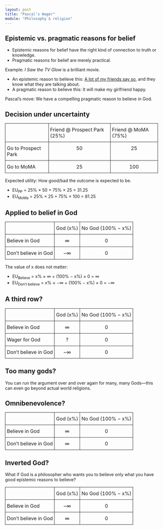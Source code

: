 ```yaml
---
layout: post
title: "Pascal’s Wager"
module: "Philosophy & religion"
---
```


## Epistemic vs. pragmatic reasons for belief

- Epistemic reasons for belief have the right kind of connection to truth or knowledge.
- Pragmatic reasons for belief are merely practical.

Example: *I Saw the TV Glow* is a brilliant movie.

- An epistemic reason to believe this: [A lot of my friends say so](https://philarchive.org/rec/MARAOC-16), and they know what they are talking about.
- A pragmatic reason to believe this: It will make my girlfriend happy.

Pascal’s move: We have a compelling pragmatic reason to believe in God.

## Decision under uncertainty

<style type="text/css">
.tg  {border-collapse:collapse;border-spacing:0;}
.tg td{border-style:solid;border-width:1px;
  overflow:hidden;padding:10px 5px;word-break:normal;}
.tg th{border-style:solid;border-width:1px;
  font-weight:normal;overflow:hidden;padding:10px 5px;word-break:normal;}
.tg .tg-baqh{text-align:center;vertical-align:top}
.tg .tg-0lax{text-align:left;vertical-align:top}
</style>
<center>
<table class="tg mb-5"><thead>
  <tr>
    <th class="tg-0lax"></th>
    <th class="tg-0lax">Friend @ Prospect Park (25%)</th>
    <th class="tg-0lax">Friend @ MoMA (75%)</th>
  </tr></thead>
<tbody>
  <tr>
    <td class="tg-0lax">Go to Prospect Park</td>
    <td class="tg-baqh">50</td>
    <td class="tg-baqh">25</td>
  </tr>
  <tr>
    <td class="tg-0lax">Go to MoMA</td>
    <td class="tg-baqh">25</td>
    <td class="tg-baqh">100</td>
  </tr>
</tbody>
</table>
</center>

Expected utility: How good/bad the outcome is expected to be.

- EU<sub>PP</sub> = 25% × 50 + 75% × 25 = 31.25
- EU<sub>MoMa</sub> = 25% × 25 + 75% × 100 = 81.25

## Applied to belief in God

<center>
<table class="tg mb-5"><thead>
  <tr>
    <th class="tg-0lax"></th>
    <th class="tg-0lax">God (x%)</th>
    <th class="tg-0lax">No God (100% − x%)</th>
  </tr></thead>
<tbody>
  <tr>
    <td class="tg-0lax">Believe in God</td>
    <td class="tg-baqh">∞</td>
    <td class="tg-baqh">0</td>
  </tr>
  <tr>
    <td class="tg-0lax">Don’t believe in God</td>
    <td class="tg-baqh">−∞</td>
    <td class="tg-baqh">0</td>
  </tr>
</tbody>
</table>
</center>

The value of x does not matter:

- EU<sub>Believe</sub> = x% × ∞ + (100% − x%) × 0 = ∞
- EU<sub>Don’t believe</sub> = x% × −∞ + (100% − x%) × 0 = −∞

## A third row?

<center>
<table class="tg mb-5"><thead>
  <tr>
    <th class="tg-0lax"></th>
    <th class="tg-0lax">God (x%)</th>
    <th class="tg-0lax">No God (100% − x%)</th>
  </tr></thead>
<tbody>
  <tr>
    <td class="tg-0lax">Believe in God</td>
    <td class="tg-baqh">∞</td>
    <td class="tg-baqh">0</td>
  </tr>
  <tr>
    <td class="tg-0lax">Wager for God</td>
    <td class="tg-baqh">?</td>
    <td class="tg-baqh">0</td>
  </tr>
  <tr>
    <td class="tg-0lax">Don’t believe in God</td>
    <td class="tg-baqh">−∞</td>
    <td class="tg-baqh">0</td>
  </tr>
</tbody>
</table>
</center>

## Too many gods?

You can run the argument over and over again for many, many Gods—this can even go beyond actual world religions.

## Omnibenevolence?

<center>
<table class="tg mb-5"><thead>
  <tr>
    <th class="tg-0lax"></th>
    <th class="tg-0lax">God (x%)</th>
    <th class="tg-0lax">No God (100% − x%)</th>
  </tr></thead>
<tbody>
  <tr>
    <td class="tg-0lax">Believe in God</td>
    <td class="tg-baqh">∞</td>
    <td class="tg-baqh">0</td>
  </tr>
  <tr>
    <td class="tg-0lax">Don’t believe in God</td>
    <td class="tg-baqh">∞</td>
    <td class="tg-baqh">0</td>
  </tr>
</tbody>
</table>
</center>

## Inverted God?

What if God is a philosopher who wants you to believe only what you have good epistemic reasons to believe?

<center>
<table class="tg mb-5"><thead>
  <tr>
    <th class="tg-0lax"></th>
    <th class="tg-0lax">God (x%)</th>
    <th class="tg-0lax">No God (100% − x%)</th>
  </tr></thead>
<tbody>
  <tr>
    <td class="tg-0lax">Believe in God</td>
    <td class="tg-baqh">−∞</td>
    <td class="tg-baqh">0</td>
  </tr>
  <tr>
    <td class="tg-0lax">Don’t believe in God</td>
    <td class="tg-baqh">∞</td>
    <td class="tg-baqh">0</td>
  </tr>
</tbody>
</table>
</center>